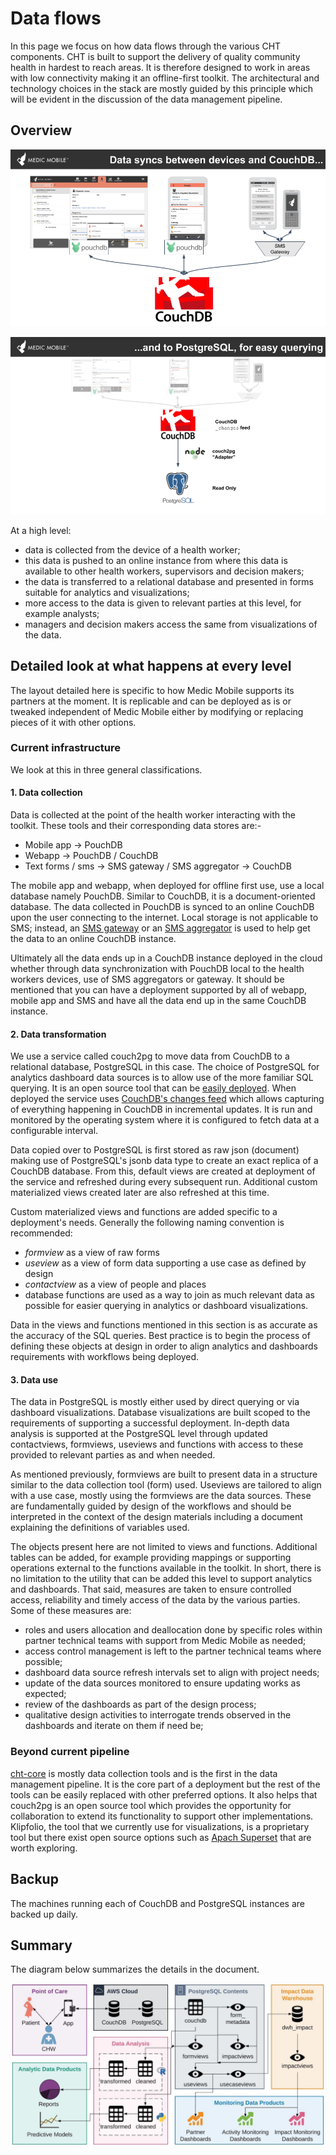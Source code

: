 # Data flows

In this page we focus on how data flows through the various CHT components. CHT is built to support the delivery of quality community health in hardest to reach areas. It is therefore designed to work in areas with low connectivity making it an offline-first toolkit. The architectural and technology choices in the stack are mostly guided by this principle which will be evident in the discussion of the data management pipeline.


## Overview

![overview](img/data-flows-overview-1.png)

![overview](img/data-flows-overview-2.png)

At a high level:

- data is collected from the device of a health worker;
- this data is pushed to an online instance from where this data is available to other health workers, supervisors and decision makers;
- the data is transferred to a relational database and presented in forms suitable for analytics and visualizations;
- more access to the data is given to relevant parties at this level, for example analysts;
- managers and decision makers access the same from visualizations of the data.


## Detailed look at what happens at every level

The layout detailed here is specific to how Medic Mobile supports its partners at the moment. It is replicable and can be deployed as is or tweaked independent of Medic Mobile either by modifying or replacing pieces of it with other options.

### Current infrastructure

We look at this in three general classifications.

#### 1. Data collection

Data is collected at the point of the health worker interacting with the toolkit. These tools and their corresponding data stores are:-

- Mobile app -> PouchDB
- Webapp -> PouchDB / CouchDB
- Text forms / sms -> SMS gateway / SMS aggregator -> CouchDB

The mobile app and webapp, when deployed for offline first use, use a local database namely PouchDB. Similar to CouchDB, it is a document-oriented database. The data collected in PouchDB is synced to an online CouchDB upon the user connecting to the internet. Local storage is not applicable to SMS; instead, an [SMS gateway](https://github.com/medic/medic-gateway) or an [SMS aggregator](https://africastalking.com) is used to help get the data to an online CouchDB instance.

Ultimately all the data ends up in a CouchDB instance deployed in the cloud whether through data synchronization with PouchDB local to the health workers devices, use of SMS aggregators or gateway. It should be mentioned that you can have a deployment supported by all of webapp, mobile app and SMS and have all the data end up in the same CouchDB instance.

#### 2. Data transformation

We use a service called couch2pg to move data from CouchDB to a relational database, PostgreSQL in this case. The choice of PostgreSQL for analytics dashboard data sources is to allow use of the more familiar SQL querying. It is an open source tool that can be [easily deployed](https://github.com/medic/medic-couch2pg#installation-steps-if-applicable). When deployed the service uses [CouchDB's changes feed](https://docs.couchdb.org/en/2.2.0/api/database/changes.html) which allows capturing of everything happening in CouchDB in incremental updates. It is run and monitored by the operating system where it is configured to fetch data at a configurable interval.

Data copied over to PostgreSQL is first stored as raw json (document) making use of PostgreSQL's jsonb data type to create an exact replica of a CouchDB database. From this, default views are created at deployment of the service and refreshed during every subsequent run. Additional custom materialized views created later are also refreshed at this time.

Custom materialized views and functions are added specific to a deployment's needs. Generally the following naming convention is recommended:

- _formview_ as a view of raw forms
- _useview_ as a view of form data supporting a use case as defined by design
- _contactview_ as a view of people and places
- database functions are used as a way to join as much relevant data as possible for easier querying in analytics or dashboard visualizations.

Data in the views and functions mentioned in this section is as accurate as the accuracy of the SQL queries. Best practice is to begin the process of defining these objects at design in order to align analytics and dashboards requirements with workflows being deployed.

#### 3. Data use

The data in PostgreSQL is mostly either used by direct querying or via dashboard visualizations. Database visualizations are built scoped to the requirements of supporting a successful deployment. In-depth data analysis is supported at the PostgreSQL level through updated contactviews, formviews, useviews and functions with access to these provided to relevant parties as and when needed.

As mentioned previously, formviews are built to present data in a structure similar to the data collection tool (form) used. Useviews are tailored to align with a use case, mostly using the formviews are the data sources. These are fundamentally guided by design of the workflows and should be interpreted in the context of the design materials including a document explaining the definitions of variables used.

The objects present here are not limited to views and functions. Additional tables can be added, for example providing mappings or supporting operations external to the functions available in the toolkit. In short, there is no limitation to the utility that can be added this level to support analytics and dashboards. That said, measures are taken to ensure controlled access, reliability and timely access of the data by the various parties. Some of these measures are:

- roles and users allocation and deallocation done by specific roles within partner technical teams with support from Medic Mobile as needed;
- access control management is left to the partner technical teams where possible;
- dashboard data source refresh intervals set to align with project needs;
- update of the data sources monitored to ensure updating works as expected;
- review of the dashboards as part of the design process;
- qualitative design activities to interrogate trends observed in the dashboards and iterate on them if need be;

### Beyond current pipeline

[cht-core](https://github.com/medic/cht-core) is mostly data collection tools and is the first in the data management pipeline. It is the core part of a deployment but the rest of the tools can be easily replaced with other preferred options. It also helps that couch2pg is an open source tool which provides the opportunity for collaboration to extend its functionality to support other implementations. Klipfolio, the tool that we currently use for visualizations, is a proprietary tool but there exist open source options such as [Apach Superset](https://superset.incubator.apache.org/) that are worth exploring.

## Backup

The machines running each of CouchDB and PostgreSQL instances are backed up daily.

## Summary

The diagram below summarizes the details in the document.

![summary](img/data_flows_summary.jpg)


